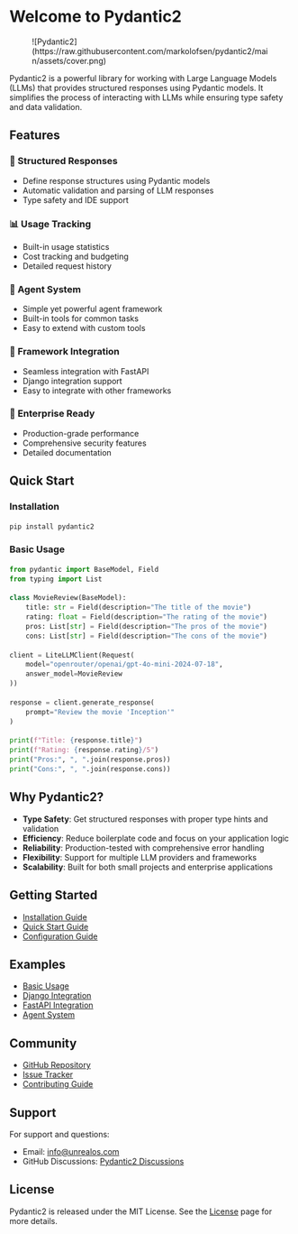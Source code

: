 # Welcome to Pydantic2

<figure markdown>
  ![Pydantic2](https://raw.githubusercontent.com/markolofsen/pydantic2/main/assets/cover.png)
</figure>

Pydantic2 is a powerful library for working with Large Language Models (LLMs) that provides structured responses using Pydantic models. It simplifies the process of interacting with LLMs while ensuring type safety and data validation.

## Features

### 🚀 Structured Responses
- Define response structures using Pydantic models
- Automatic validation and parsing of LLM responses
- Type safety and IDE support

### 📊 Usage Tracking
- Built-in usage statistics
- Cost tracking and budgeting
- Detailed request history

### 🤖 Agent System
- Simple yet powerful agent framework
- Built-in tools for common tasks
- Easy to extend with custom tools

### 🔌 Framework Integration
- Seamless integration with FastAPI
- Django integration support
- Easy to integrate with other frameworks

### 💼 Enterprise Ready
- Production-grade performance
- Comprehensive security features
- Detailed documentation

## Quick Start

### Installation

```bash
pip install pydantic2
```

### Basic Usage

```python
from pydantic import BaseModel, Field
from typing import List

class MovieReview(BaseModel):
    title: str = Field(description="The title of the movie")
    rating: float = Field(description="The rating of the movie")
    pros: List[str] = Field(description="The pros of the movie")
    cons: List[str] = Field(description="The cons of the movie")

client = LiteLLMClient(Request(
    model="openrouter/openai/gpt-4o-mini-2024-07-18",
    answer_model=MovieReview
))

response = client.generate_response(
    prompt="Review the movie 'Inception'"
)

print(f"Title: {response.title}")
print(f"Rating: {response.rating}/5")
print("Pros:", ", ".join(response.pros))
print("Cons:", ", ".join(response.cons))
```

## Why Pydantic2?

- **Type Safety**: Get structured responses with proper type hints and validation
- **Efficiency**: Reduce boilerplate code and focus on your application logic
- **Reliability**: Production-tested with comprehensive error handling
- **Flexibility**: Support for multiple LLM providers and frameworks
- **Scalability**: Built for both small projects and enterprise applications

## Getting Started

- [Installation Guide](getting-started/installation.md)
- [Quick Start Guide](getting-started/quick-start.md)
- [Configuration Guide](getting-started/configuration.md)

## Examples

- [Basic Usage](examples/basic-usage.md)
- [Django Integration](examples/django-integration.md)
- [FastAPI Integration](examples/fastapi-integration.md)
- [Agent System](examples/agent-system.md)

## Community

- [GitHub Repository](https://github.com/markolofsen/pydantic2)
- [Issue Tracker](https://github.com/markolofsen/pydantic2/issues)
- [Contributing Guide](about/contributing.md)

## Support

For support and questions:
- Email: [info@unrealos.com](mailto:info@unrealos.com)
- GitHub Discussions: [Pydantic2 Discussions](https://github.com/markolofsen/pydantic2/discussions)

## License

Pydantic2 is released under the MIT License. See the [License](about/license.md) page for more details.
